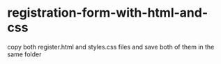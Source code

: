 # registration-form-with-html-and-css
copy both register.html and styles.css files and save both of them in the same folder
